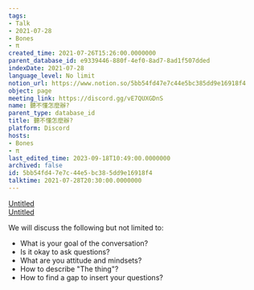 ```yaml
---
tags:
- Talk
- 2021-07-28
- Bones
- π
created_time: 2021-07-26T15:26:00.0000000
parent_database_id: e9339446-880f-4ef0-8ad7-8ad1f507dded
indexDate: 2021-07-28
language_level: No limit
notion_url: https://www.notion.so/5bb54fd47e7c44e5bc385dd9e16918f4
object: page
meeting_link: https://discord.gg/vE7QUXGDnS
name: 聽不懂怎麼辦?
parent_type: database_id
title: 聽不懂怎麼辦?
platform: Discord
hosts:
- Bones
- π
last_edited_time: 2023-09-18T10:49:00.0000000
archived: false
id: 5bb54fd4-7e7c-44e5-bc38-5dd9e16918f4
talktime: 2021-07-28T20:30:00.0000000
---
```




[Untitled](https://www.notion.so/12c4a9e645d54aefa860b5f927a0b220)   
[Untitled](https://www.notion.so/482e61b02b9c4456b2b4fe86bb7544c6)   


We will discuss the following but not limited to:
   - What is your goal of the conversation?
   - Is it okay to ask questions?
   - What are you attitude and mindsets?
   - How to describe "The thing"?
   - How to find a gap to insert your questions?






